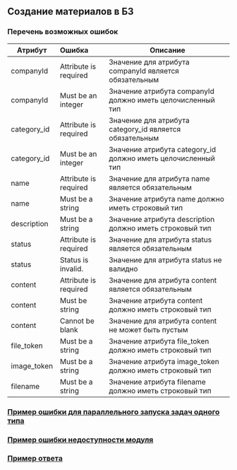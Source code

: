 ## Создание материалов в БЗ
### Перечень возможных ошибок
| Атрибут | Ошибка                        | Описание                                            |
|---------|:------------------------------|-----------------------------------------------------|
| companyId | Attribute is required | Значение для атрибута companyId является обязательным |
| companyId | Must be an integer | Значение атрибута companyId должно иметь целочисленный тип |
| category_id | Attribute is required | Значение для атрибута category_id является обязательным |
| category_id | Must be an integer | Значение атрибута category_id должно иметь целочисленный тип |
| name | Attribute is required | Значение для атрибута name является обязательным |
| name | Must be a string | Значение атрибута name должно иметь строковый тип |
| description | Must be a string | Значение атрибута description должно иметь строковый тип |
| status | Attribute is required | Значение для атрибута status является обязательным |
| status | Status is invalid.    | Значение для атрибута status не валидно |
| content | Attribute is required | Значение для атрибута content является обязательным |
| content | Must be string | Значение атрибута content должно иметь строковый тип |
| content | Сannot be blank | Значение для атрибута content не может быть пустым |
| file_token | Must be a string | Значение атрибута file_token должно иметь строковый тип |
| image_token | Must be a string | Значение атрибута image_token должно иметь строковый тип |
| filename | Must be a string | Значение атрибута filename должно иметь строковый тип |
### [Пример ошибки для параллельного запуска задач одного типа](https://github.com/ekvio-dev/integration-api-response-examples/blob/master/examples/v2/uniq_task_error.json)
### [Пример ошибки недоступности модуля](https://github.com/ekvio-dev/integration-api-response-examples/blob/master/examples/v2/module_unavalible_error.json)
### [Пример ответа](https://github.com/ekvio-dev/integration-api-response-examples/blob/master/examples/v2/information/information_create.json)
